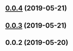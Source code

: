 ## [0.0.4](https://github.com/OrigenStudio/react-alphabet-soup/compare/v0.0.3...v0.0.4) (2019-05-21)



## [0.0.3](https://github.com/OrigenStudio/react-alphabet-soup/compare/v0.0.2...v0.0.3) (2019-05-21)



## 0.0.2 (2019-05-20)




